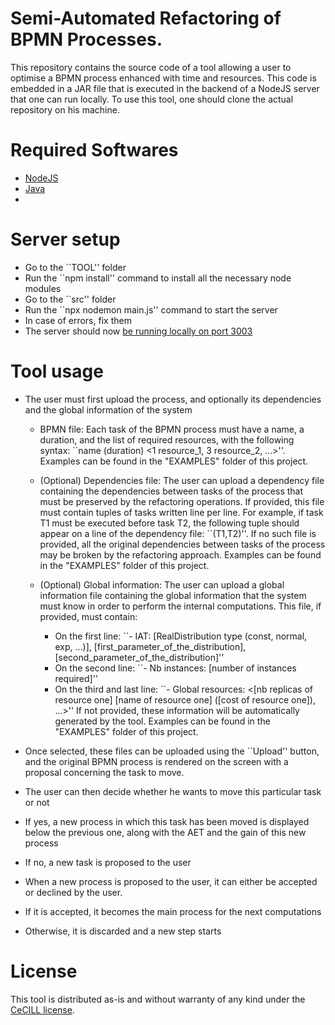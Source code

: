 Semi-Automated Refactoring of BPMN Processes.
=============================================

This repository contains the source code of a tool allowing a user to optimise a BPMN process
enhanced with time and resources.
This code is embedded in a JAR file that is executed in the backend of a NodeJS server that one
can run locally.
To use this tool, one should clone the actual repository on his machine.

Required Softwares
=============================================

* [NodeJS](https://nodejs.org/en/download)
* [Java](https://www.java.com/)
*

Server setup
=============================================

* Go to the ``TOOL'' folder
* Run the ``npm install'' command to install all the necessary node modules
* Go to the ``src'' folder
* Run the ``npx nodemon main.js'' command to start the server
* In case of errors, fix them
* The server should now [be running locally on port 3003](http://localhost:3003)

Tool usage
=============================================

* The user must first upload the process, and optionally its dependencies and the global information
of the system
  * BPMN file: Each task of the BPMN process must have a name, a duration, and the list of
required resources, with the following syntax: ``name (duration) <1 resource_1, 3 resource_2, ...>''.
Examples can be found in the "EXAMPLES" folder of this project.

  * (Optional) Dependencies file: The user can upload a dependency file containing the dependencies
between tasks of the process that must be preserved by the refactoring operations. If provided, this file must
contain tuples of tasks written line per line. For example, if task T1 must be executed before
task T2, the following tuple should appear on a line of the dependency file: ``(T1,T2)''. If no
such file is provided, all the original dependencies between tasks of the process may be broken by
the refactoring approach. Examples can be found in the "EXAMPLES" folder of this project.

  * (Optional) Global information: The user can upload a global information file containing the
global information that the system must know in order to perform the internal computations.
This file, if provided, must contain:
    * On the first line: ``- IAT: [RealDistribution type (const, normal, exp, ...)], [first_parameter_of_the_distribution], [second_parameter_of_the_distribution]''
    * On the second line: ``- Nb instances: [number of instances required]''
    * On the third and last line: ``- Global resources: <[nb replicas of resource one] [name of resource one] ([cost of resource one]), ...>''
If not provided, these information will be automatically generated by the tool. Examples can be
found in the "EXAMPLES" folder of this project.

* Once selected, these files can be uploaded using the ``Upload'' button, and the original BPMN process
is rendered on the screen with a proposal concerning the task to move.

* The user can then decide whether he wants to move this particular task or not

* If yes, a new process in which this task has been moved is displayed below the previous one, along
with the AET and the gain of this new process

* If no, a new task is proposed to the user

* When a new process is proposed to the user, it can either be accepted or declined by the user.

* If it is accepted, it becomes the main process for the next computations

* Otherwise, it is discarded and a new step starts
 
License
=============================================

This tool is distributed as-is and without warranty of any kind under the [CeCILL license](https://github.com/QuentinNivon/Step-by-Step_Refactoring/tree/main/LICENSE.txt).
